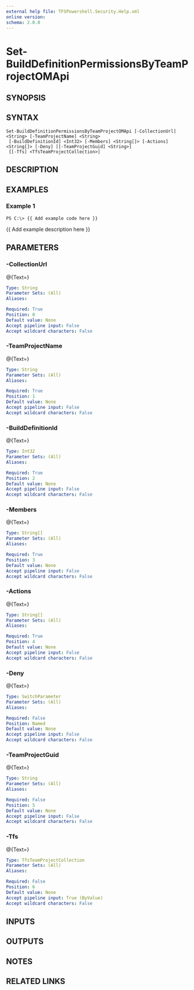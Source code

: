 ```yaml
---
external help file: TFSPowershell.Security.Help.xml
online version: 
schema: 2.0.0
---
```


# Set-BuildDefinitionPermissionsByTeamProjectOMApi

## SYNOPSIS

## SYNTAX

```
Set-BuildDefinitionPermissionsByTeamProjectOMApi [-CollectionUrl] <String> [-TeamProjectName] <String>
 [-BuildDefinitionId] <Int32> [-Members] <String[]> [-Actions] <String[]> [-Deny] [[-TeamProjectGuid] <String>]
 [[-Tfs] <TfsTeamProjectCollection>]
```

## DESCRIPTION

## EXAMPLES

### Example 1
```
PS C:\> {{ Add example code here }}
```

{{ Add example description here }}

## PARAMETERS

### -CollectionUrl
@{Text=}

```yaml
Type: String
Parameter Sets: (All)
Aliases: 

Required: True
Position: 0
Default value: None
Accept pipeline input: False
Accept wildcard characters: False
```

### -TeamProjectName
@{Text=}

```yaml
Type: String
Parameter Sets: (All)
Aliases: 

Required: True
Position: 1
Default value: None
Accept pipeline input: False
Accept wildcard characters: False
```

### -BuildDefinitionId
@{Text=}

```yaml
Type: Int32
Parameter Sets: (All)
Aliases: 

Required: True
Position: 2
Default value: None
Accept pipeline input: False
Accept wildcard characters: False
```

### -Members
@{Text=}

```yaml
Type: String[]
Parameter Sets: (All)
Aliases: 

Required: True
Position: 3
Default value: None
Accept pipeline input: False
Accept wildcard characters: False
```

### -Actions
@{Text=}

```yaml
Type: String[]
Parameter Sets: (All)
Aliases: 

Required: True
Position: 4
Default value: None
Accept pipeline input: False
Accept wildcard characters: False
```

### -Deny
@{Text=}

```yaml
Type: SwitchParameter
Parameter Sets: (All)
Aliases: 

Required: False
Position: Named
Default value: None
Accept pipeline input: False
Accept wildcard characters: False
```

### -TeamProjectGuid
@{Text=}

```yaml
Type: String
Parameter Sets: (All)
Aliases: 

Required: False
Position: 5
Default value: None
Accept pipeline input: False
Accept wildcard characters: False
```

### -Tfs
@{Text=}

```yaml
Type: TfsTeamProjectCollection
Parameter Sets: (All)
Aliases: 

Required: False
Position: 6
Default value: None
Accept pipeline input: True (ByValue)
Accept wildcard characters: False
```

## INPUTS

## OUTPUTS

## NOTES

## RELATED LINKS

